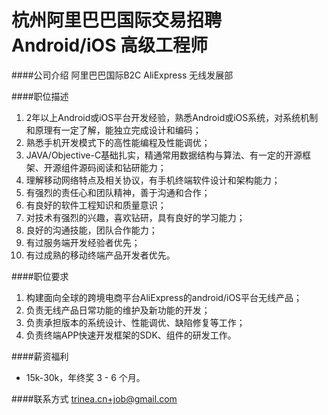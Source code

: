 杭州阿里巴巴国际交易招聘 Android/iOS 高级工程师
==========

####公司介绍
阿里巴巴国际B2C AliExpress 无线发展部

####职位描述
1. 2年以上Android或iOS平台开发经验，熟悉Android或iOS系统，对系统机制和原理有一定了解，能独立完成设计和编码； 
2. 熟悉手机开发模式下的高性能编程及性能调优；
3. JAVA/Objective-C基础扎实，精通常用数据结构与算法、有一定的开源框架、开源组件源码阅读和钻研能力；
4. 理解移动网络特点及相关协议，有手机终端软件设计和架构能力；
5. 有强烈的责任心和团队精神，善于沟通和合作；
6. 有良好的软件工程知识和质量意识；
7. 对技术有强烈的兴趣，喜欢钻研，具有良好的学习能力；
8. 良好的沟通技能，团队合作能力；
9. 有过服务端开发经验者优先；
10. 有过成熟的移动终端产品开发者优先。

####职位要求 
1. 构建面向全球的跨境电商平台AliExpress的android/iOS平台无线产品；
2. 负责无线产品日常功能的维护及新功能的开发；
3. 负责承担版本的系统设计、性能调优、缺陷修复等工作；
4. 负责终端APP快速开发框架的SDK、组件的研发工作。

####薪资福利
- 15k-30k，年终奖 3 - 6 个月。 

####联系方式
[trinea.cn+job@gmail.com](mailto:trinea.cn+job@gmail.com)  
